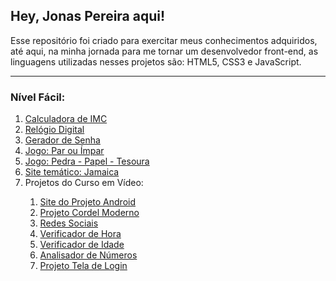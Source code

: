 <h2>Hey, Jonas Pereira aqui!</h2>

<p>Esse repositório foi criado para exercitar meus conhecimentos adquiridos, até aqui, na minha jornada para me tornar um desenvolvedor front-end, as linguagens utilizadas nesses projetos são: HTML5, CSS3 e JavaScript.</p>


<!-- Nível Fácil -->
<hr>
<h3>Nível Fácil:</h3>
<ol>
    <li><a href="https://sraraujo.github.io/projetos/facil/calculadora-IMC/" target="_blank" rel="external">Calculadora de IMC</a></li>
    <li><a href="https://sraraujo.github.io/projetos/facil/relogio-digital/" target="_blank" rel="external">Relógio Digital</a></li>
    <li><a href="https://sraraujo.github.io/projetos/facil/gerador-senha" target="_blank" rel="external">Gerador de Senha</a></li>
    <li><a href="https://sraraujo.github.io/projetos/facil/impar-par/" target="_blank" rel="external">Jogo: Par ou Ímpar</a></li>
    <li><a href="https://sraraujo.github.io/projetos/facil/pedra-papel-tesoura/" target="_blank" rel="external">Jogo: Pedra - Papel - Tesoura</a></li>
    <li><a href="https://sraraujo.github.io/jamaica/" target="_blank" rel="external">Site temático: Jamaica</a></li>
    <li>Projetos do Curso em Vídeo:</li>
    <ol>
        <li><a href="https://sraraujo.github.io/projeto-android/#" target="_blank" rel="external">Site do Projeto Android</a></li>
        <li><a href="https://sraraujo.github.io/projeto-cordel/" target="_blank" rel="external">Projeto Cordel Moderno</a></li>
        <li><a href="https://sraraujo.github.io/redes-sociais/" target="_blank" rel="external">Redes Sociais</a></li>
        <li><a href="https://sraraujo.github.io/javascript/aula014/ex01/ex013.html" target="_blank" rel="external">Verificador de Hora</a></li>
        <li><a href="https://sraraujo.github.io/javascript/aula014/ex02/index.html" target="_blank" rel="external">Verificador de Idade</a></li>
        <li><a href="https://sraraujo.github.io/javascript/aula017/index.html" target="_blank" rel="external">Analisador de Números</a></li>
        <li><a href="https://sraraujo.github.io/projeto-login/" target="_blank">Projeto Tela de Login</a></li>
    </ol>
</ol>
